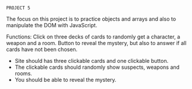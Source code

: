 `PROJECT 5`

The focus on this project is to practice objects and arrays and also to manipulate the DOM with JavaScript.

Functions:
Click on three decks of cards to randomly get a character, a weapon and a room. 
Button to reveal the mystery, but also to answer if all cards have not been chosen. 

- Site should has three clickable cards and one clickable button.
- The clickable cards should randomly show suspects, weapons and rooms.
- You should be able to reveal the mystery.
